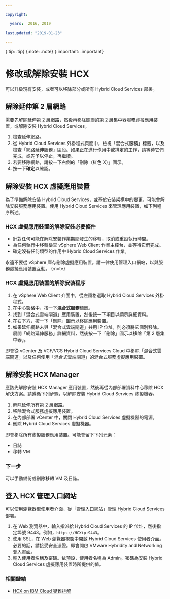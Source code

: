 ```yaml
---

copyright:

  years:  2016, 2019

lastupdated: "2019-01-23"

---
```


{:tip: .tip}
{:note: .note}
{:important: .important}

# 修改或解除安裝 HCX

可以升級現有安裝，或者可以移除部分或所有 Hybrid Cloud Services 部署。

##  解除延伸第 2 層網路

需要先解除延伸第 2 層網路，然後再移除關聯的第 2 層集中器服務虛擬應用裝置，或解除安裝 Hybrid Cloud Services。

1. 檢查延伸網路。
2. 從 Hybrid Cloud Services 外掛程式頁面中，檢視「混合式服務」標籤，以及檢查「網路延伸服務」區段。如果正在進行作用中或排定的工作，請等待它們完成，或先予以停止，再繼續。
3. 若要移除網路，請按一下右側的「刪除（紅色 X）」圖示。
4. 按一下**確定**以確認。

## 解除安裝 HCX 虛擬應用裝置

為了準備解除安裝 Hybrid Cloud Services，或基於安裝架構中的變更，可能會解除安裝服務應用裝置。使用 Hybrid Cloud Services 來管理應用裝置，如下列程序所述。

### HCX 虛擬應用裝置的解除安裝必要條件

* 針對任何可能在解除安裝作業期間發生的移轉，取消或重設執行時間。
* 為任何執行中移轉檢查 vSphere Web Client 作業主控台，並等待它們完成。
* 確定沒有任何類型的作用中 Hybrid Cloud Services 作業。

永遠不要從 vSphere 庫存刪除虛擬應用裝置。請一律使用管理入口網站，以與服務虛擬應用裝置互動。
{:note}

### HCX 虛擬應用裝置的解除安裝程序

1. 在 vSphere Web Client 介面中，從左窗格選取 Hybrid Cloud Services 外掛程式。
2. 在中心窗格中，按一下**混合式服務**標籤。
3. 找到「混合式雲端閘道」應用裝置，然後按一下項目以顯示詳細資料。
4. 在右下方，按一下「刪除」圖示以移除應用裝置。
5. 如果延伸網路未與「混合式雲端閘道」共用 IP 位址，則必須將它個別移除。展開「網路延伸服務」詳細資料，然後按一下「刪除」圖示以移除「第 2 層集中器」。

即會從 vCenter 及 VCF/VCS Hybrid Cloud Services Cloud 中移除「混合式雲端閘道」以及任何使用「混合式雲端閘道」的混合式服務虛擬應用裝置。

## 解除安裝 HCX Manager

應該先解除安裝 HCX Manager 應用裝置，然後再從內部部署資料中心移除 HCX 解決方案。請遵循下列步驟，以解除安裝 Hybrid Cloud Services 虛擬機器。

1. 解除延伸所有第 2 層網路。
2. 移除混合式服務虛擬應用裝置。
3. 在內部部署 vCenter 中，關閉 Hybrid Cloud Services 虛擬機器的電源。
4. 刪除 Hybrid Cloud Services 虛擬機器。

即會移除所有虛擬服務應用裝置。可能會留下下列元素：
* 日誌
* 移轉 VM

### 下一步

可以手動備份或刪除移轉 VM 及日誌。

## 登入 HCX 管理入口網站

可以使用瀏覽器型使用者介面，從「管理入口網站」管理 Hybrid Cloud Services 部署。

1. 在 Web 瀏覽器中，輸入指派給 Hybrid Cloud Services 的 IP 位址，然後指定埠號 9443。例如，`https://HCXip:9443`。
2. 使用 SSL，在 Web 瀏覽器視窗中開啟 Hybrid Cloud Services 使用者介面。必要的話，請接受安全憑證。即會開啟 VMware Hybridity and Networking 登入畫面。
3. 輸入使用者名稱及密碼。依預設，使用者名稱為 Admin。密碼為安裝 Hybrid Cloud Services 虛擬應用裝置時所提供的值。

### 相關鏈結

* [HCX on IBM Cloud 疑難排解](/docs/services/vmwaresolutions/archiref/hcx-archi/hcx-archi-trbl.html)
